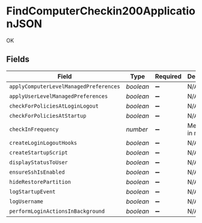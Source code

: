 # FindComputerCheckin200ApplicationJSON

OK


## Fields

| Field                                  | Type                                   | Required                               | Description                            |
| -------------------------------------- | -------------------------------------- | -------------------------------------- | -------------------------------------- |
| `applyComputerLevelManagedPreferences` | *boolean*                              | :heavy_minus_sign:                     | N/A                                    |
| `applyUserLevelManagedPreferences`     | *boolean*                              | :heavy_minus_sign:                     | N/A                                    |
| `checkForPoliciesAtLoginLogout`        | *boolean*                              | :heavy_minus_sign:                     | N/A                                    |
| `checkForPoliciesAtStartup`            | *boolean*                              | :heavy_minus_sign:                     | N/A                                    |
| `checkInFrequency`                     | *number*                               | :heavy_minus_sign:                     | Measured in minutes                    |
| `createLoginLogoutHooks`               | *boolean*                              | :heavy_minus_sign:                     | N/A                                    |
| `createStartupScript`                  | *boolean*                              | :heavy_minus_sign:                     | N/A                                    |
| `displayStatusToUser`                  | *boolean*                              | :heavy_minus_sign:                     | N/A                                    |
| `ensureSshIsEnabled`                   | *boolean*                              | :heavy_minus_sign:                     | N/A                                    |
| `hideRestorePartition`                 | *boolean*                              | :heavy_minus_sign:                     | N/A                                    |
| `logStartupEvent`                      | *boolean*                              | :heavy_minus_sign:                     | N/A                                    |
| `logUsername`                          | *boolean*                              | :heavy_minus_sign:                     | N/A                                    |
| `performLoginActionsInBackground`      | *boolean*                              | :heavy_minus_sign:                     | N/A                                    |